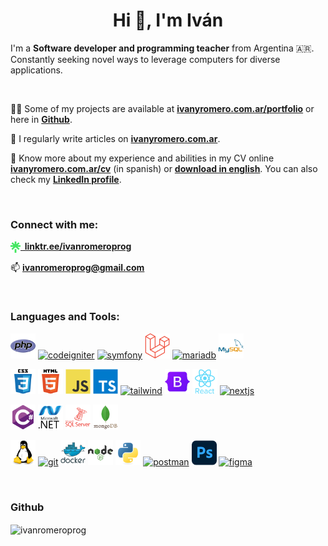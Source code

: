 <h1 align="center">Hi 👋, I'm Iván</h1>

I'm a **Software developer and programming teacher** from Argentina 🇦🇷.
Constantly seeking novel ways to leverage computers for diverse applications.

<p>&nbsp;</p>

👨‍💻 Some of my projects are available at **[ivanyromero.com.ar/portfolio](https://ivanyromero.com.ar/portfolio/)** or here in **[Github](https://github.com/ivanromeroprog?tab=repositories)**.

📝 I regularly write articles on **[ivanyromero.com.ar](https://ivanyromero.com.ar/)**.

📄 Know more about my experience and abilities in my CV online **[ivanyromero.com.ar/cv](https://ivanyromero.com.ar/cv)** (in spanish) or **[download in english](https://ivanyromero.com.ar/cv/data/cv-ivan-romero-en.pdf)**. You can also check my **[LinkedIn profile](https://www.linkedin.com/in/ivanromeroprog?utm_source=share&utm_campaign=share_via&utm_content=profile&utm_medium=android_app)**.

<p>&nbsp;</p>
<h3 align="left">Connect with me:</h3>

**[<img align="center" src="https://raw.githubusercontent.com/ivanromeroprog/ivanromeroprog/068904a41677ea73aef852b2e92f8ea9d3312ca0/linktree-logo-icon.png" alt="ivanromeroprog" height="18" width="16" />&nbsp; linktr.ee/ivanromeroprog](https://linktr.ee/ivanromeroprog)**

📫 **ivanromeroprog@gmail.com**
</p>

<p>&nbsp;</p>
<h3 align="left">Languages and Tools:</h3>

<p align="left">
        <a href="https://www.php.net" target="_blank"
        rel="noreferrer"><img src="https://raw.githubusercontent.com/devicons/devicon/master/icons/php/php-original.svg"
            alt="php" width="40" height="40" /></a>
             <a href="https://codeigniter.com" target="_blank"
        rel="noreferrer"><img src="https://cdn.worldvectorlogo.com/logos/codeigniter.svg" alt="codeigniter" width="40"
            height="40" /></a>
            <a href="https://symfony.com" target="_blank" rel="noreferrer">
        <img src="https://symfony.com/logos/symfony_black_03.svg" alt="symfony" width="40" height="40" /></a>
            <a href="https://laravel.com/" target="_blank"
        rel="noreferrer"><img
            src="https://raw.githubusercontent.com/devicons/devicon/master/icons/laravel/laravel-original.svg"
            alt="laravel" width="40" height="40" /></a> <a href="https://mariadb.org/" target="_blank" rel="noreferrer"><img
            src="https://www.vectorlogo.zone/logos/mariadb/mariadb-icon.svg" alt="mariadb" width="40" height="40" /></a> <a href="https://www.mysql.com/" target="_blank"
        rel="noreferrer"><img
            src="https://raw.githubusercontent.com/devicons/devicon/master/icons/mysql/mysql-original-wordmark.svg"
            alt="mysql" width="40" height="40" /></a>
</p>

<p align="left"> <a href="https://www.w3schools.com/css/" target="_blank" rel="noreferrer"> <img
            src="https://raw.githubusercontent.com/devicons/devicon/master/icons/css3/css3-original-wordmark.svg"
            alt="css3" width="40" height="40" /></a> <a href="https://www.w3.org/html/" target="_blank"
        rel="noreferrer"> <img
            src="https://raw.githubusercontent.com/devicons/devicon/master/icons/html5/html5-original-wordmark.svg"
            alt="html5" width="40" height="40" /></a> <a href="https://developer.mozilla.org/en-US/docs/Web/JavaScript"
        target="_blank" rel="noreferrer"> <img
            src="https://raw.githubusercontent.com/devicons/devicon/master/icons/javascript/javascript-original.svg"
            alt="javascript" width="40" height="40" /></a> <a href="https://www.typescriptlang.org/" target="_blank"
        rel="noreferrer"> <img
            src="https://raw.githubusercontent.com/devicons/devicon/master/icons/typescript/typescript-original.svg"
            alt="typescript" width="40" height="40" /></a> <a href="https://tailwindcss.com/" target="_blank"
        rel="noreferrer"> <img src="https://www.vectorlogo.zone/logos/tailwindcss/tailwindcss-icon.svg" alt="tailwind"
            width="40" height="40" /></a> <a href="https://getbootstrap.com" target="_blank" rel="noreferrer"> <img
            src="https://raw.githubusercontent.com/devicons/devicon/master/icons/bootstrap/bootstrap-original.svg"
            alt="bootstrap" width="40" height="40" /></a> <a href="https://reactjs.org/" target="_blank"
        rel="noreferrer"> <img
            src="https://raw.githubusercontent.com/devicons/devicon/master/icons/react/react-original-wordmark.svg"
            alt="react" width="40" height="40" /></a> <a href="https://nextjs.org/" target="_blank" rel="noreferrer">
        <img src="https://cmscritic.com/ms-content/uploads/2023/08/nextjs-product-logo.jpeg?format=auto&width=256" alt="nextjs" width="40" height="40" /></a></p>

<p align="left"> <a href="https://www.w3schools.com/cs/" target="_blank" rel="noreferrer"> <img src="https://raw.githubusercontent.com/devicons/devicon/master/icons/csharp/csharp-original.svg" alt="csharp" width="40" height="40"/></a> <a href="https://dotnet.microsoft.com/" target="_blank" rel="noreferrer"> <img src="https://raw.githubusercontent.com/devicons/devicon/master/icons/dot-net/dot-net-original-wordmark.svg" alt="dotnet" width="40" height="40"/></a> <a href="https://www.microsoft.com/en-us/sql-server" target="_blank" rel="noreferrer"> <img src="https://raw.githubusercontent.com/devicons/devicon/master/icons/microsoftsqlserver/microsoftsqlserver-plain-wordmark.svg" alt="mssql" width="40" height="40"/></a> <a href="https://www.mongodb.com/" target="_blank" rel="noreferrer"> <img src="https://raw.githubusercontent.com/devicons/devicon/master/icons/mongodb/mongodb-original-wordmark.svg" alt="mongodb" width="40" height="40"/></a></p>

<p align="left"> <a href="https://www.linux.org/" target="_blank" rel="noreferrer"> <img src="https://raw.githubusercontent.com/devicons/devicon/master/icons/linux/linux-original.svg" alt="linux" width="40" height="40"/></a> <a href="https://git-scm.com/" target="_blank" rel="noreferrer"> <img src="https://www.vectorlogo.zone/logos/git-scm/git-scm-icon.svg" alt="git" width="40" height="40"/></a> <a href="https://www.docker.com/" target="_blank" rel="noreferrer"> <img src="https://raw.githubusercontent.com/devicons/devicon/master/icons/docker/docker-original-wordmark.svg" alt="docker" width="40" height="40"/></a>  <a href="https://nodejs.org" target="_blank" rel="noreferrer"> <img src="https://raw.githubusercontent.com/devicons/devicon/master/icons/nodejs/nodejs-original-wordmark.svg" alt="nodejs" width="40" height="40"/></a> <a href="https://www.python.org" target="_blank" rel="noreferrer"> <img src="https://raw.githubusercontent.com/devicons/devicon/master/icons/python/python-original.svg" alt="python" width="40" height="40"/></a>  <a href="https://postman.com" target="_blank" rel="noreferrer"> <img src="https://www.vectorlogo.zone/logos/getpostman/getpostman-icon.svg" alt="postman" width="40" height="40"/></a> <a href="https://www.photoshop.com/en" target="_blank" rel="noreferrer"> <img src="https://raw.githubusercontent.com/devicons/devicon/master/icons/photoshop/photoshop-original.svg" alt="photoshop" width="40" height="40"/></a> <a href="https://www.figma.com/" target="_blank" rel="noreferrer"> <img src="https://www.vectorlogo.zone/logos/figma/figma-icon.svg" alt="figma" width="40" height="40"/></a></p>


<p>&nbsp;</p>


<h3>Github</h3>
<p><img align="center" src="https://github-readme-stats.vercel.app/api/top-langs?username=ivanromeroprog&show_icons=true&locale=en&layout=compact" alt="ivanromeroprog" /></p>
